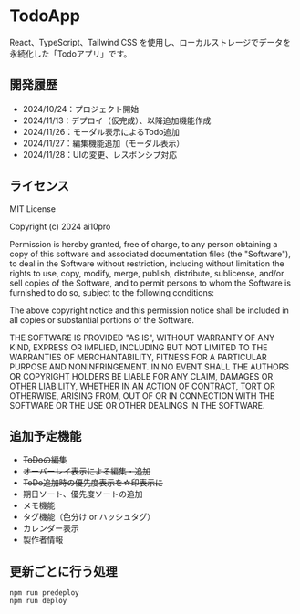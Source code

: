 # TodoApp

React、TypeScript、Tailwind CSS を使用し、ローカルストレージでデータを永続化した「Todoアプリ」です。

## 開発履歴

- 2024/10/24：プロジェクト開始
- 2024/11/13：デプロイ（仮完成）、以降追加機能作成
- 2024/11/26：モーダル表示によるTodo追加
- 2024/11/27：編集機能追加（モーダル表示）
- 2024/11/28：UIの変更、レスポンシブ対応

## ライセンス

MIT License

Copyright (c) 2024 ai10pro

Permission is hereby granted, free of charge, to any person obtaining a copy
of this software and associated documentation files (the "Software"), to deal
in the Software without restriction, including without limitation the rights
to use, copy, modify, merge, publish, distribute, sublicense, and/or sell
copies of the Software, and to permit persons to whom the Software is
furnished to do so, subject to the following conditions:

The above copyright notice and this permission notice shall be included in all
copies or substantial portions of the Software.

THE SOFTWARE IS PROVIDED "AS IS", WITHOUT WARRANTY OF ANY KIND, EXPRESS OR
IMPLIED, INCLUDING BUT NOT LIMITED TO THE WARRANTIES OF MERCHANTABILITY,
FITNESS FOR A PARTICULAR PURPOSE AND NONINFRINGEMENT. IN NO EVENT SHALL THE
AUTHORS OR COPYRIGHT HOLDERS BE LIABLE FOR ANY CLAIM, DAMAGES OR OTHER
LIABILITY, WHETHER IN AN ACTION OF CONTRACT, TORT OR OTHERWISE, ARISING FROM,
OUT OF OR IN CONNECTION WITH THE SOFTWARE OR THE USE OR OTHER DEALINGS IN THE
SOFTWARE.

## 追加予定機能

- ~~ToDoの編集~~
- ~~オーバーレイ表示による編集・追加~~
- ~~ToDo追加時の優先度表示を☆印表示に~~
- 期日ソート、優先度ソートの追加
- メモ機能
- タグ機能（色分け or ハッシュタグ）
- カレンダー表示
- 製作者情報

## 更新ごとに行う処理

```
npm run predeploy
npm run deploy
```
